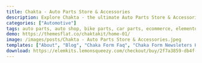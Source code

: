 ```yaml
---
title: Chakta - Auto Parts Store & Accessories
description: Explore Chakta - the ultimate Auto Parts Store & Accessories Elementor Template Kit. Immerse in effortless design with our comprehensive package. Carefully designed, this kit offers customizable templates to seamlessly showcase your automotive products online. Spotlight parts, feature accessories, and captivate your audience interactively. Chakta unlocks boundless design potential, harnessing Elementor's user-friendly interface. Elevate your auto store's website with Chakta, where modern design merges with intuitive functionality. Begin your journey of creativity and professionalism - secure your Chakta Template Kit today.
categories: ["Automotive"]
tags: auto parts, auto shop, bike parts, car parts, ecommerce, elementor, Vehicle Parts, wheel shop
demo: https://themesflat.co/chaktakit/home-01/
image: /images/posts/Chakta - Auto Parts Store & Accessories.jpeg
templates: ["About", "Blog", "Chaka Form Faq", "Chaka Form Newsleters Home 02", "Chaka Tab Gallery Box All", "Chaka Tab Testimonials Box 01", "Chaka Tab Testimonials Style 2 Box 01", "Contact", "Faq", "Footer", "Gallery", "Global", "Header", "Home 01", "Home 02", "Shop"]
download: https://elemkits.lemonsqueezy.com/checkout/buy/2f7a3859-db4f-4672-980c-f96ea6612fe5
---
```

